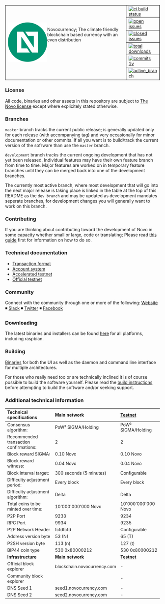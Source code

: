 <table cellspacing="0" cellpadding="0" color="grey" border="1px">
  <tr border=0>
    <td border="0px" width="80%" rowspan="7">
      <a href="https://www.novocurrency.com">
        <img align="left" src="./src/frontend/electron/img/icon_128.png" alt="Novo"/>
      </a>
      <p>Novocurrency; The climate friendly blockchain based currency with an even distribution<br/>
    </td>
    <td width="20%" border=0>
      <a href="#">
        <img height="20px" src="https://travis-ci.org/novocurrency/novocurrency-core.svg?branch=master" alt="ci build status"/>
      </a>
    </td>
  </tr>
  <tr border=0>
    <td>
      <a href="https://github.com/novocurrency/novocurrency-core/issues">
        <img  height="20px" src="https://img.shields.io/github/issues/novocurrency/novocurrency-core.svg?color=blue" alt="open issues"/>
    </td>
  </tr>
  <tr border=0>
    <td>
      <a href="https://github.com/novocurrency/novocurrency-core/issues?q=is%3Aissue+is%3Aclosed">
        <img  height="20px" src="https://img.shields.io/github/issues-closed/novocurrency/novocurrency-core.svg?color=blue" alt="closed issues"/>
      </a>
    </td>
  </tr>
  <tr border=0>
    <td border=0>
      <a href="https://github.com/novocurrency/novocurrency-core/releases">
        <img height="20px" src="https://img.shields.io/github/downloads/novocurrency/novocurrency-core/total.svg?color=blue" alt="total downloads"/>
      </a>
    </td>
  </tr>
  <tr border=0>
    <td>
      <a href="https://github.com/novocurrency/novocurrency-core/commits/master">
        <img height="20px" src="https://img.shields.io/github/commit-activity/y/novocurrency/novocurrency-core.svg" alt="commits 1y"/>
      </a>
    </td>
  </tr>
  <tr>
    <td>
      <a href="https://github.com/novocurrency/novocurrency-core/compare/master@%7B12month%7D...development">
        <img height="20px" src="https://img.shields.io/badge/dev%20branch-development-blue.svg" alt="active_branch"/>
      </a>
    </td>
  </tr>
</table>



### License
All code, binaries and other assets in this repository are subject to [The Novo license](https://github.com/novocurrency/novocurrency-core/blob/master/COPYING_novo) except where explicitely stated otherwise.

### Branches
`master` branch tracks the current public release; is generally updated only for each release (with accompanying tag) and very occasionally for minor documentation or other commits. If all you want is to build/track the current version of the sofrware than use the `master` branch.

`development` branch tracks the current ongoing development that has not yet been released. Individual features may have their own feature branch from time to time.
Major features are worked on in temporary feature branches until they can be merged back into one of the development branches.

The currently most active branch, where most development that will go into the next major release is taking place is linked in the table at the top of this README as the `dev branch` and may be updated as development mandates seperate branches, for development changes you will generally want to work on this branch.

### Contributing
If you are thinking about contributing toward the development of Novo in some capacity whether small or large, code or translating; Please read [this guide](./CONTRIBUTING.md) first for information on how to do so.

### Technical documentation
* [Transaction format](./technical_documentation/transaction_format.md)
* [Account system](./technical_documentation/account_system.md)
* [Accelerated testnet](./technical_documentation/accelerated_testnet.md)
* [Official testnet](./technical_documentation/accelerated_testnet.md#official-testnet)


### Community
Connect with the community through one or more of the following:
[Website](https://novocurrency.com) ◾ [Slack](https://novocurrency.com/join) ◾ [Twitter](http://twitter.com/novocurrency) ◾ [Facebook](http://facebook.com/novocurrency)


### Downloading
The latest binaries and installers can be found [here](https://github.com/novocurrency/novocurrency-core/releases) for all platforms, including raspbian.

### Building
[Binaries](https://github.com/novocurrency/novocurrency-core/releases) for both the UI as well as the daemon and command line interface for multiple architectures.

For those who really need too or are technically inclined it is of course possible to build the software yourself. Please read the [build instructions](./doc/building.md) before attempting to build the software and/or seeking support.

### Additional technical information
|Technical specifications|Main network|[Testnet](./technical_documentation/accelerated_testnet.md#official-testnet)|
|:-----------|:---------|:---------|
|Consensus algorithm:|PoW² SIGMA/Holding|PoW² SIGMA/Holding|
|Recommended transaction confirmations:|2|2|
|Block reward SIGMA:|0.10 Novo|0.10 Novo|
|Block reward witness:|0.04 Novo|0.04 Novo|
|Block interval target:|300 seconds (5 minutes)|Configurable|
|Difficulty adjustment period:|Every block|Every block|
|Difficulty adjustment algorithm:|Delta|Delta|
|Total coins to be minted over time:|10'000'000'000 Novo|10'000'000'000 Novo|
|P2P Port|9233|9234|
|RPC Port|9934|9235|
|P2P Network Header|fcfdfcfd|Configurable|
|Address version byte|53 (N)|65 (T)|
|P2SH version byte|113 (n)|127 (t)|
|BIP44 coin type|530 0x80000212|530 0x80000212|
|**Infrastructure**|**Main network**|**[Testnet](./technical_documentation/accelerated_testnet.md#official-testnet)**|
|Official block explorer|blockchain.novocurrency.com|-|
|Community block explorer||-|
|DNS Seed 1|seed1.novocurrency.com|-|
|DNS Seed 2|seed2.novocurrency.com|-|

